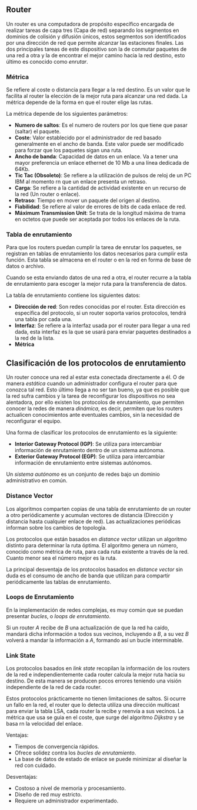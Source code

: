 ## Router

Un router es una computadora de propósito específico encargada de realizar tareas de capa tres (Capa de red) separando los segmentos en dominios de colisión y difusión únicos, estos segmentos son identificados por una dirección de red que permite alcanzar las estaciones finales. Las dos principales tareas de este dispositivo son la de conmutar paquetes de una red a otra y la de encontrar el mejor camino hacia la red destino, esto último es conocido como *enrutar*.
### Métrica 

Se refiere al coste o distancia para llegar a la red destino. Es un valor que le facilita al router la elección de la mejor ruta para alcanzar una red dada. La métrica depende de la forma en que el router elige las rutas.

La métrica depende de los siguientes parámetros:

- **Numero de saltos**: Es el numero de routers por los que tiene que pasar (saltar) el paquete.
- **Coste**: Valor establecido por el administrador de red basado generalmente en el ancho de banda. Este valor puede ser modificado para forzar que los paquetes sigan una ruta.
- **Ancho de banda**: Capacidad de datos en un enlace. Va a tener una mayor preferencia un enlace ethernet de 10 Mb a una línea dedicada de 64Kb.
- **Tic Tac (Obsoleto)**: Se refiere a la utilización de pulsos de reloj de un PC IBM al momento rn que un enlace presenta un retraso.
- **Carga**: Se refiere a la cantidad de actividad existente en un recurso de la red (Un router o enlace).
- **Retraso**: Tiempo en mover un paquete del origen al destino.
- **Fiabilidad**: Se refiere al valor de errores de bits de cada enlace de red.
- **Máximum Transmission Unit**: Se trata de la longitud máxima de trama en octetos que puede ser aceptada por todos los enlaces de la ruta.
### Tabla de enrutamiento 

Para que los routers puedan cumplir la tarea de enrutar los paquetes, se registran en tablas de enrutamiento los datos necesarios para cumplir esta función. Esta tabla se almacena en el router o en la red en forma de base de datos o archivo.

Cuando se esta enviando datos de una red a otra, el router recurre a la tabla de enrutamiento para escoger la mejor ruta para la transferencia de datos.

La tabla de enrutamiento contiene los siguientes datos:

- **Dirección de red**: Son redes conocidas por el router. Esta dirección es específica del protocolo, si un router soporta varios protocolos, tendrá una tabla por cada una.
- **Interfaz**: Se refiere a la interfaz usada por el router para llegar a una red dada, esta interfaz es la que se usará para enviar paquetes destinados a la red de la lista.
- **Métrica**
## Clasificación de los protocolos de enrutamiento 

Un router conoce una red al estar esta conectada directamente a él. O de manera *estática* cuando un administrador configura el router para que conozca tal red. Esto último llega a no ser tan bueno, ya que es posible que la red sufra cambios y la tarea de reconfigurar los dispositivos no sea alentadora, por ello existen los protocolos de enrutamiento, que permiten conocer la redes de manera *dinámica*, es decir, permiten que los routers actualicen conocimientos ante eventuales cambios, sin la necesidad de reconfigurar el equipo.

Una forma de clasificar los protocolos de enrutamiento es la siguiente:

- **Interior Gateway Protocol (IGP)**: Se utiliza para intercambiar información de enrutamiento dentro de un sistema autónoma.
- **Exterior Gateway Protocol (EGP)**: Se utiliza para intercambiar información de enrutamiento entre sistemas autónomos.

Un *sistema autónomo* es un conjunto de redes bajo un dominio administrativo en común.
### Distance Vector

Los algoritmos comparten copias de una tabla de enrutamiento de un router a otro periódicamente y acumulan vectores de distancia (Dirección y distancia hasta cualquier enlace de red). Las actualizaciones periódicas informan sobre los cambios de topología.

Los protocolos que están basados en *distance vector* utilizan un algoritmo distinto para determinar la ruta óptima. El algoritmo genera un número,  conocido como métrica de ruta, para cada ruta existente a través de la red. Cuanto menor sea el número mejor es la ruta.

La principal desventaja de los protocolos basados en *distance vector* sin duda es el consumo de ancho de banda que utilizan para compartir periódicamente las tablas de enrutamiento.
### Loops de Enrutamiento 

En la implementación de redes complejas, es muy común que se puedan presentar *bucles*, o *loops de enrutamiento*.

Si un router *A* recibe de *B* una actualización de que la red ha caído, mandará dicha información a todos sus vecinos, incluyendo a *B*, a su vez *B* volverá a mandar la información a *A*, formando así un bucle interminable.
### Link State

Los protocolos basados en *link state* recopilan la información de los routers de la red e independientemente cada router calcula la mejor ruta hacia su destino. De esta manera se producen pocos errores teniendo una visión independiente de la red de cada router.

Estos protocolos prácticamente no tienen limitaciones de saltos. Si ocurre un fallo en la red, el router que lo detecta utiliza una dirección multicast para enviar la tabla LSA, cada router la recibe y reenvía a sus vecinos. La métrica que usa se guia en el coste, que surge del algoritmo *Dijkstra* y se basa rn la velocidad del enlace.

Ventajas:

- Tiempos de convergencia rápidos.
- Ofrece solidez contra los *bucles de enrutamiento*.
- La base de datos de estado de enlace se puede minimizar al diseñar la red con cuidado.

Desventajas:

- Costoso a nivel de memoria y procesamiento.
- Diseño de red muy estricto.
- Requiere un administrador experimentado.
